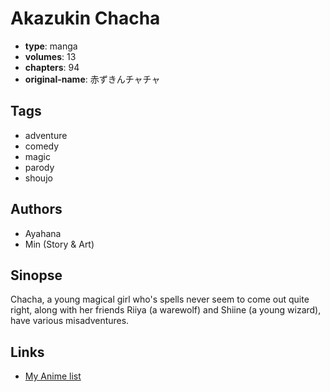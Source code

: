 # Akazukin Chacha

-   **type**: manga
-   **volumes**: 13
-   **chapters**: 94
-   **original-name**: 赤ずきんチャチャ

## Tags

-   adventure
-   comedy
-   magic
-   parody
-   shoujo

## Authors

-   Ayahana
-   Min (Story & Art)

## Sinopse

Chacha, a young magical girl who's spells never seem to come out quite right, along with her friends Riiya (a warewolf) and Shiine (a young wizard), have various misadventures.

## Links

-   [My Anime list](https://myanimelist.net/manga/7270/Akazukin_Chacha)
